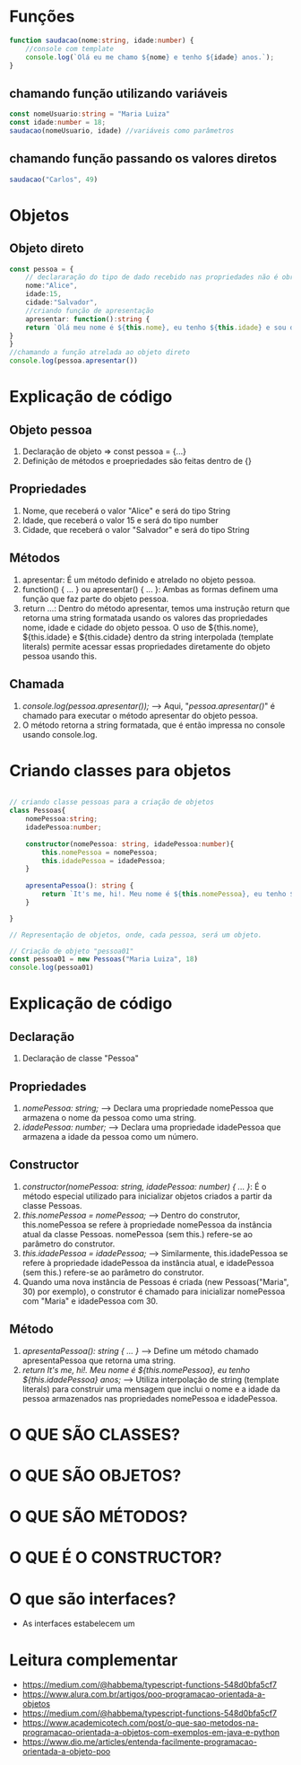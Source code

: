 # Funções
``` typescript
function saudacao(nome:string, idade:number) {  
    //console com template   
    console.log(`Olá eu me chamo ${nome} e tenho ${idade} anos.`);  
}
```

## chamando função utilizando variáveis
``` typescript
const nomeUsuario:string = "Maria Luiza"  
const idade:number = 18;  
saudacao(nomeUsuario, idade) //variáveis como parâmetros  
```

## chamando função passando os valores diretos
```typescript
saudacao("Carlos", 49)
```

# Objetos
## Objeto direto
```typescript
const pessoa = {
    // declararação do tipo de dado recebido nas propriedades não é obrigatória
    nome:"Alice",
    idade:15,
    cidade:"Salvador",
    //criando função de apresentação 
    apresentar: function():string {
    return `Olá meu nome é ${this.nome}, eu tenho ${this.idade} e sou da cidade de ${this.cidade}`
}
}
//chamando a função atrelada ao objeto direto
console.log(pessoa.apresentar())
```
# Explicação de código
## Objeto pessoa
1. Declaração de objeto => const pessoa = {...}
2. Definição de métodos e proepriedades são feitas dentro de {}

## Propriedades
1. Nome, que receberá o valor "Alice" e será do tipo String
2. Idade, que receberá o valor 15 e será do tipo number
3. Cidade, que receberá o valor "Salvador" e será do tipo String

## Métodos
1. apresentar: É um método definido e atrelado no objeto pessoa.
2. function() { ... } ou apresentar() { ... }: Ambas as formas definem uma função que faz parte do objeto pessoa.
3. return ...: Dentro do método apresentar, temos uma instrução return que retorna uma string formatada usando os valores das propriedades nome, idade e cidade do objeto pessoa. O uso de ${this.nome}, ${this.idade} e ${this.cidade} dentro da string interpolada (template literals) permite acessar essas propriedades diretamente do objeto pessoa usando this.

## Chamada
1. *console.log(pessoa.apresentar());* --> Aqui, "_pessoa.apresentar()_" é chamado para executar o método apresentar do objeto pessoa.
2. O método retorna a string formatada, que é então impressa no console usando console.log.


# Criando classes para objetos
``` typescript 

// criando classe pessoas para a criação de objetos 
class Pessoas{
    nomePessoa:string; 
    idadePessoa:number;
    
    constructor(nomePessoa: string, idadePessoa:number){
        this.nomePessoa = nomePessoa;
        this.idadePessoa = idadePessoa;
    }
    
    apresentaPessoa(): string {
        return `It's me, hi!. Meu nome é ${this.nomePessoa}, eu tenho ${this.idadePessoa} anos`;
    }

}

// Representação de objetos, onde, cada pessoa, será um objeto.

// Criação de objeto "pessoa01"
const pessoa01 = new Pessoas("Maria Luiza", 18)
console.log(pessoa01)
```

# Explicação de código
## Declaração
1. Declaração de classe "Pessoa"

## Propriedades
1. *nomePessoa: string;* --> Declara uma propriedade nomePessoa que armazena o nome da pessoa como uma string.
2. *idadePessoa: number;* --> Declara uma propriedade idadePessoa que armazena a idade da pessoa como um número.

## Constructor
1. *constructor(nomePessoa: string, idadePessoa: number) { ... }*: É o método especial utilizado para inicializar objetos criados a partir da classe Pessoas.
2. *this.nomePessoa = nomePessoa;* --> Dentro do construtor, this.nomePessoa se refere à propriedade nomePessoa da instância atual da classe Pessoas. nomePessoa (sem this.) refere-se ao parâmetro do construtor.
3. *this.idadePessoa = idadePessoa;* --> Similarmente, this.idadePessoa se refere à propriedade idadePessoa da instância atual, e idadePessoa (sem this.) refere-se ao parâmetro do construtor.
4. Quando uma nova instância de Pessoas é criada (new Pessoas("Maria", 30) por exemplo), o construtor é chamado para inicializar nomePessoa com "Maria" e idadePessoa com 30.

## Método
1. *apresentaPessoa(): string { ... }* --> Define um método chamado apresentaPessoa que retorna uma string.
2. *return It's me, hi!. Meu nome é ${this.nomePessoa}, eu tenho ${this.idadePessoa} anos;* --> Utiliza interpolação de string (template literals) para construir uma mensagem que inclui o nome e a idade da pessoa armazenados nas propriedades nomePessoa e idadePessoa.


# O QUE SÃO CLASSES?
# O QUE SÃO OBJETOS?
# O QUE SÃO MÉTODOS?
# O QUE É O CONSTRUCTOR?
# O que são interfaces?
* As interfaces estabelecem um 

# Leitura complementar
* https://medium.com/@habbema/typescript-functions-548d0bfa5cf7
* https://www.alura.com.br/artigos/poo-programacao-orientada-a-objetos
* https://medium.com/@habbema/typescript-functions-548d0bfa5cf7
* https://www.academicotech.com/post/o-que-sao-metodos-na-programacao-orientada-a-objetos-com-exemplos-em-java-e-python
* https://www.dio.me/articles/entenda-facilmente-programacao-orientada-a-objeto-poo

